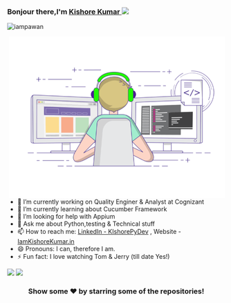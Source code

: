### Bonjour there,I'm [Kishore Kumar ](https://www.iamkishorekumar.in/) <img src="https://github.com/souvikguria98/souvikguria98/blob/master/Hi.gif" width="25">

<p align="left"> <img src="https://komarev.com/ghpvc/?username=kishorepydev&label=Views&color=blue&style=plastic" alt="iampawan" /> </p>
<img align="right" alt="GIF" src="https://raw.githubusercontent.com/devSouvik/devSouvik/master/gif3.gif" width="500"/>


<br/>
<br/>

- 🔭 I’m currently working on Quality Enginer & Analyst at Cognizant
- 🌱 I’m currently learning about Cucumber Framework
- 🤔 I’m looking for help with Appium 
- 💬 Ask me about Python,testing & Technical stuff
- 📫 How to reach me: [LinkedIn - KIshorePyDev](https://www.linkedin.com/in/kishorepydev/) , Website - [IamKishoreKumar.in](https://www.iamkishorekumar.in/)
- 😄 Pronouns: I can, therefore I am.
- ⚡ Fun fact: I love watching Tom & Jerry (till date Yes!)

<img src="https://github-readme-stats.vercel.app/api?username=kishorepydev&&show_icons=true&title_color=ffffff&icon_color=bb2acf&text_color=daf7dc&bg_color=151515"> 


<img src="https://github-readme-stats.vercel.app/api/top-langs/?username=kishorepydev&theme=light&hide_langs_below=1">



<div align="center">

### Show some ❤️ by starring some of the repositories!

</div>
